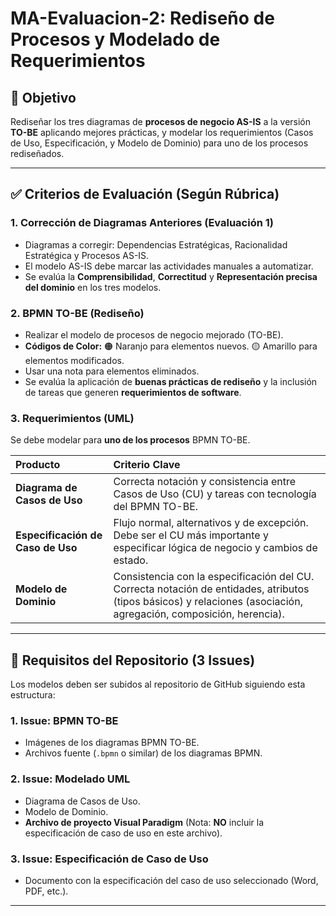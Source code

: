 # MA-Evaluacion-2: Rediseño de Procesos y Modelado de Requerimientos

## 🎯 Objetivo

Rediseñar los tres diagramas de **procesos de negocio AS-IS** a la versión **TO-BE** aplicando mejores prácticas, y modelar los requerimientos (Casos de Uso, Especificación, y Modelo de Dominio) para uno de los procesos rediseñados.

---

## ✅ Criterios de Evaluación (Según Rúbrica)

### 1. Corrección de Diagramas Anteriores (Evaluación 1)
* Diagramas a corregir: Dependencias Estratégicas, Racionalidad Estratégica y Procesos AS-IS.
* El modelo AS-IS debe marcar las actividades manuales a automatizar.
* Se evalúa la **Comprensibilidad**, **Correctitud** y **Representación precisa del dominio** en los tres modelos.

### 2. BPMN TO-BE (Rediseño)
* Realizar el modelo de procesos de negocio mejorado (TO-BE).
* **Códigos de Color:** 🟠 Naranjo para elementos nuevos. 🟡 Amarillo para elementos modificados.
* Usar una nota para elementos eliminados.
* Se evalúa la aplicación de **buenas prácticas de rediseño** y la inclusión de tareas que generen **requerimientos de software**.

### 3. Requerimientos (UML)
Se debe modelar para **uno de los procesos** BPMN TO-BE.

| Producto | Criterio Clave |
| :--- | :--- |
| **Diagrama de Casos de Uso** | Correcta notación y consistencia entre Casos de Uso (CU) y tareas con tecnología del BPMN TO-BE. |
| **Especificación de Caso de Uso** | Flujo normal, alternativos y de excepción. Debe ser el CU más importante y especificar lógica de negocio y cambios de estado. |
| **Modelo de Dominio** | Consistencia con la especificación del CU. Correcta notación de entidades, atributos (tipos básicos) y relaciones (asociación, agregación, composición, herencia). |

---

## 📂 Requisitos del Repositorio (3 Issues)

Los modelos deben ser subidos al repositorio de GitHub siguiendo esta estructura:

### **1. Issue: BPMN TO-BE**
* Imágenes de los diagramas BPMN TO-BE.
* Archivos fuente (`.bpmn` o similar) de los diagramas BPMN.

### **2. Issue: Modelado UML**
* Diagrama de Casos de Uso.
* Modelo de Dominio.
* **Archivo de proyecto Visual Paradigm** (Nota: **NO** incluir la especificación de caso de uso en este archivo).

### **3. Issue: Especificación de Caso de Uso**
* Documento con la especificación del caso de uso seleccionado (Word, PDF, etc.).

---
